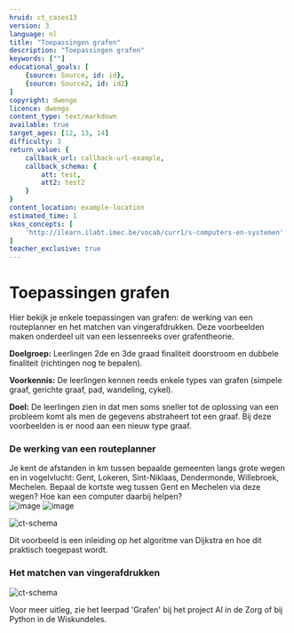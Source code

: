 ```yaml
---
hruid: ct_cases13
version: 3
language: nl
title: "Toepassingen grafen"
description: "Toepassingen grafen"
keywords: [""]
educational_goals: [
    {source: Source, id: id}, 
    {source: Source2, id: id2}
]
copyright: dwengo
licence: dwengo
content_type: text/markdown
available: true
target_ages: [12, 13, 14]
difficulty: 3
return_value: {
    callback_url: callback-url-example,
    callback_schema: {
        att: test,
        att2: test2
    }
}
content_location: example-location
estimated_time: 1
skos_concepts: [
    'http://ilearn.ilabt.imec.be/vocab/curr1/s-computers-en-systemen'
]
teacher_exclusive: true
---
```

# Toepassingen grafen
Hier bekijk je enkele toepassingen van grafen: de werking van een routeplanner en het matchen van vingerafdrukken. Deze voorbeelden maken onderdeel uit van een lessenreeks over grafentheorie.

**Doelgroep:** Leerlingen 2de en 3de graad finaliteit doorstroom en dubbele finaliteit (richtingen nog te bepalen).

**Voorkennis:** De leerlingen kennen reeds enkele types van grafen (simpele graaf, gerichte graaf, pad, wandeling, cykel).

**Doel:** De leerlingen zien in dat men soms sneller tot de oplossing van een probleem komt als men de gegevens abstraheert tot een graaf. Bij deze voorbeelden is er nood aan een nieuw type graaf.

### De werking van een routeplanner 
Je kent de afstanden in km tussen bepaalde gemeenten langs grote wegen en in vogelvlucht: Gent, Lokeren, Sint-Niklaas, Dendermonde, Willebroek, Mechelen. Bepaal de kortste weg tussen Gent en Mechelen via deze wegen? Hoe kan een computer daarbij helpen?  
![image](https://user-images.githubusercontent.com/48352335/213927739-9b9c0801-bdb0-4692-af36-eafa8f172864.png)
![image](https://user-images.githubusercontent.com/48352335/213927749-83781385-10f4-43f4-9d28-10bfc20d3700.png)

![ct-schema](@learning-object/m_ct_cases13/nl/3)

Dit voorbeeld is een inleiding op het algoritme van Dijkstra en hoe dit praktisch toegepast wordt. 

### Het matchen van vingerafdrukken


![ct-schema](@learning-object/m_ct_cases13/nl/3)



Voor meer uitleg, zie het leerpad 'Grafen' bij het project AI in de Zorg of bij Python in de Wiskundeles.
